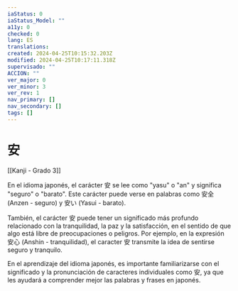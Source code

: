 ```yaml
---
iaStatus: 0
iaStatus_Model: ""
a11y: 0
checked: 0
lang: ES
translations: 
created: 2024-04-25T10:15:32.203Z
modified: 2024-04-25T10:17:11.318Z
supervisado: ""
ACCION: ""
ver_major: 0
ver_minor: 3
ver_rev: 1
nav_primary: []
nav_secondary: []
tags: []
---
```

# 安

[[Kanji - Grado 3]]

En el idioma japonés, el carácter 安 se lee como "yasu" o "an" y significa "seguro" o "barato". Este carácter puede verse en palabras como 安全 (Anzen - seguro) y 安い (Yasui - barato). 

También, el carácter 安 puede tener un significado más profundo relacionado con la tranquilidad, la paz y la satisfacción, en el sentido de que algo está libre de preocupaciones o peligros. Por ejemplo, en la expresión 安心 (Anshin - tranquilidad), el caracter 安 transmite la idea de sentirse seguro y tranquilo.

En el aprendizaje del idioma japonés, es importante familiarizarse con el significado y la pronunciación de caracteres individuales como 安, ya que les ayudará a comprender mejor las palabras y frases en japonés.
